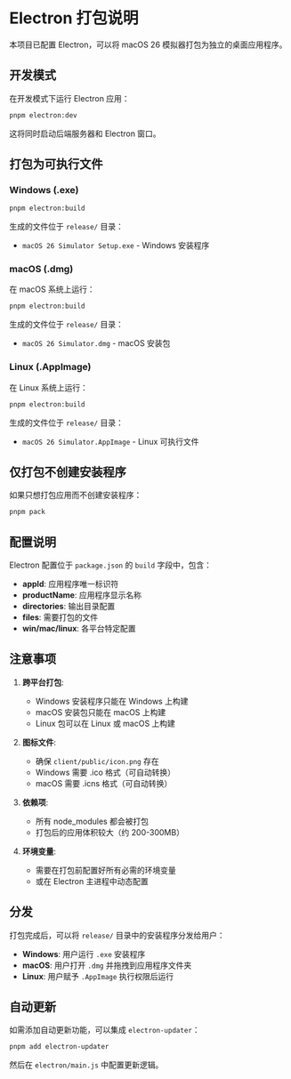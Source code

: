 # Electron 打包说明

本项目已配置 Electron，可以将 macOS 26 模拟器打包为独立的桌面应用程序。

## 开发模式

在开发模式下运行 Electron 应用：

```bash
pnpm electron:dev
```

这将同时启动后端服务器和 Electron 窗口。

## 打包为可执行文件

### Windows (.exe)

```bash
pnpm electron:build
```

生成的文件位于 `release/` 目录：
- `macOS 26 Simulator Setup.exe` - Windows 安装程序

### macOS (.dmg)

在 macOS 系统上运行：

```bash
pnpm electron:build
```

生成的文件位于 `release/` 目录：
- `macOS 26 Simulator.dmg` - macOS 安装包

### Linux (.AppImage)

在 Linux 系统上运行：

```bash
pnpm electron:build
```

生成的文件位于 `release/` 目录：
- `macOS 26 Simulator.AppImage` - Linux 可执行文件

## 仅打包不创建安装程序

如果只想打包应用而不创建安装程序：

```bash
pnpm pack
```

## 配置说明

Electron 配置位于 `package.json` 的 `build` 字段中，包含：

- **appId**: 应用程序唯一标识符
- **productName**: 应用程序显示名称
- **directories**: 输出目录配置
- **files**: 需要打包的文件
- **win/mac/linux**: 各平台特定配置

## 注意事项

1. **跨平台打包**: 
   - Windows 安装程序只能在 Windows 上构建
   - macOS 安装包只能在 macOS 上构建
   - Linux 包可以在 Linux 或 macOS 上构建

2. **图标文件**: 
   - 确保 `client/public/icon.png` 存在
   - Windows 需要 .ico 格式（可自动转换）
   - macOS 需要 .icns 格式（可自动转换）

3. **依赖项**: 
   - 所有 node_modules 都会被打包
   - 打包后的应用体积较大（约 200-300MB）

4. **环境变量**: 
   - 需要在打包前配置好所有必需的环境变量
   - 或在 Electron 主进程中动态配置

## 分发

打包完成后，可以将 `release/` 目录中的安装程序分发给用户：

- **Windows**: 用户运行 `.exe` 安装程序
- **macOS**: 用户打开 `.dmg` 并拖拽到应用程序文件夹
- **Linux**: 用户赋予 `.AppImage` 执行权限后运行

## 自动更新

如需添加自动更新功能，可以集成 `electron-updater`：

```bash
pnpm add electron-updater
```

然后在 `electron/main.js` 中配置更新逻辑。
